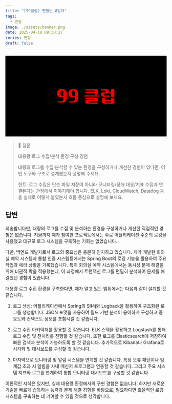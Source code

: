 ```yaml
---
title: "[99클럽] 면접반 8일차"
tags:
  - 면접
image: ./assets/banner.png
date: 2025-04-18 09:30:27
series: 면접
draft: false
---
```


![배너 이미지](./assets/banner.png)

> 📖 질문
>
> 대용량 로그 수집/분석 환경 구성 경험
>
> 대량의 로그를 수집·분석할 수 있는 환경을 구성하거나 개선한 경험이 있다면, 어떤 도구와 구조로 설계했는지 설명해 주세요.
>
> 힌트: 로그 수집은 단순 파일 저장이 아니라 모니터링/장애 대응/지표 수집과 연결된다는 관점에서 이야기해야 합니다. ELK, Loki, CloudWatch, Datadog 등을 실제로 어떻게 붙였는지 흐름 중심으로 설명해 보세요.

## 답변

죄송합니다만, 대량의 로그를 수집 및 분석하는 환경을 구성하거나 개선한 직접적인 경험은 없습니다. 지금까지 제가 참여한 프로젝트에서는 주로 어플리케이션 수준의 로깅을 사용했고 대규모 로그 시스템을 구축하는 기회는 없었습니다.

다만, 백엔드 개발자로서 로그의 중요성은 충분히 인지하고 있습니다. 제가 개발한 회의실 예약 시스템과 통합 인증 시스템등에서는 Spring Boot의 로깅 기능을 활용하여 주요 작업과 에러 상황을 기록했습니다. 특히 회의실 예약 시스템에서는 동시성 문제 해결을 위해 비관적 락을 적용했는데, 이 과정에서 트랜잭션 로그를 면밀히 분석하여 문제를 해결했던 경험이 있습니다.

대용량 로그 수집 환경을 구축한다면, 제가 알고 있는 범위에서는 다음과 같이 설계할 것 같습니다.

1. 로그 생성: 어플리케이션에서 Spring의 Slf4j와 Logback을 활용하여 구조화된 로그를 생성합니다. JSON 포맷을 사용하여 필드 기반 분석이 용이하게 구성하고 중요도와 컨텍스트 정보를 포함시킬 것 같습니다.

2. 로그 수집 아키텍쳐를 활용할 것 같습니다. ELK 스택을 활용하고 Logstash를 통해 로그 수집 및 전처리를 진행할 것 같습니다. 또한 로그를 Elasticsearch에 저장하여 빠른 검색과 분석이 가능하도록 할 것 같습니다. 추가적으로 Kibana나 Grafana로 시각화 및 대시보드를 구성할 것 같습니다.

3. 마지막으로 모니터링 및 알림 시스템을 연계할 것 같습니다. 특정 오류 패턴이나 임계값 초과 시 알림을 사내 메신저 프로그램과 연동할 것 같습니다. 그리고 주요 시스템 지표와 로그를 연계하여 통합 모니터링 대시보드를 구성할 것 같습니다.

이론적인 지식은 있지만, 실제 대용량 환경에서의 구현 경험은 없습니다. 하지만 새로운 기술을 빠르게 습득하는 능력과 문제 해결 경험을 바탕으로, 필요하다면 효율적인 로깅 시스템을 구축하는 데 기여할 수 있을 것으로 생각합니다.